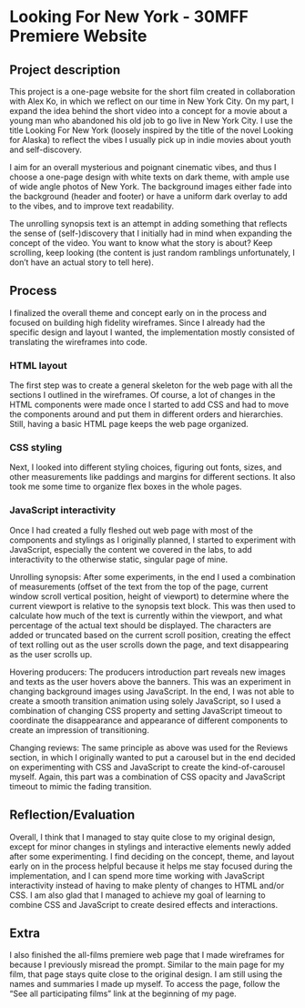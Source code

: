 # Looking For New York - 30MFF Premiere Website
## Project description
This project is a one-page website for the short film created in collaboration with Alex Ko, in which we reflect on our time in New York City. On my part, I expand the idea behind the short video into a concept for a movie about a young man who abandoned his old job to go live in New York City. I use the title Looking For New York (loosely inspired by the title of the novel Looking for Alaska) to reflect the vibes I usually pick up in indie movies about youth and self-discovery.

I aim for an overall mysterious and poignant cinematic vibes, and thus I choose a one-page design with white texts on dark theme, with ample use of wide angle photos of New York. The background images either fade into the background (header and footer) or have a uniform dark overlay to add to the vibes, and to improve text readability.

The unrolling synopsis text is an attempt in adding something that reflects the sense of (self-)discovery that I initially had in mind when expanding the concept of the video. You want to know what the story is about? Keep scrolling, keep looking (the content is just random ramblings unfortunately, I don’t have an actual story to tell here).

## Process
I finalized the overall theme and concept early on in the process and focused on building high fidelity wireframes. Since I already had the specific design and layout I wanted, the implementation mostly consisted of translating the wireframes into code.

### HTML layout
The first step was to create a general skeleton for the web page with all the sections I outlined in the wireframes. Of course, a lot of changes in the HTML components were made once I started to add CSS and had to move the components around and put them in different orders and hierarchies. Still, having a basic HTML page keeps the web page organized.

### CSS styling

Next, I looked into different styling choices, figuring out fonts, sizes, and other measurements like paddings and margins for different sections. It also took me some time to organize flex boxes in the whole pages.

### JavaScript interactivity

Once I had created a fully fleshed out web page with most of the components and stylings as I originally planned, I started to experiment with JavaScript, especially the content we covered in the labs, to add interactivity to the otherwise static, singular page of mine.

Unrolling synopsis: After some experiments, in the end I used a combination of measurements (offset of the text from the top of the page, current window scroll vertical position, height of viewport) to determine where the current viewport is relative to the synopsis text block. This was then used to calculate how much of the text is currently within the viewport, and what percentage of the actual text should be displayed. The characters are added or truncated based on the current scroll position, creating the effect of text rolling out as the user scrolls down the page, and text disappearing as the user scrolls up.

Hovering producers: The producers introduction part reveals new images and texts as the user hovers above the banners. This was an experiment in changing background images using JavaScript. In the end, I was not able to create a smooth transition animation using solely JavaScript, so I used a combination of changing CSS property and setting JavaScript timeout to coordinate the disappearance and appearance of different components to create an impression of transitioning.

Changing reviews: The same principle as above was used for the Reviews section, in which I originally wanted to put a carousel but in the end decided on experimenting with CSS and JavaScript to create the kind-of-carousel myself. Again, this part was a combination of CSS opacity and JavaScript timeout to mimic the fading transition.

## Reflection/Evaluation

Overall, I think that I managed to stay quite close to my original design, except for minor changes in stylings and interactive elements newly added after some experimenting. I find deciding on the concept, theme, and layout early on in the process helpful because it helps me stay focused during the implementation, and I can spend more time working with JavaScript interactivity instead of having to make plenty of changes to HTML and/or CSS. I am also glad that I managed to achieve my goal of learning to combine CSS and JavaScript to create desired effects and interactions.

## Extra

I also finished the all-films premiere web page that I made wireframes for because I previously misread the prompt. Similar to the main page for my film, that page stays quite close to the original design. I am still using the names and summaries I made up myself. To access the page, follow the “See all participating films” link at the beginning of my page.
